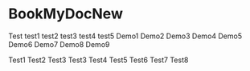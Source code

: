 # BookMyDocNew
Test 
test1
test2
test3
test4
test5
Demo1
Demo2
Demo3
Demo4
Demo5
Demo6
Demo7
Demo8
Demo9

Test1
Test2
Test3
Test3
Test4
Test5
Test6
Test7
Test8
